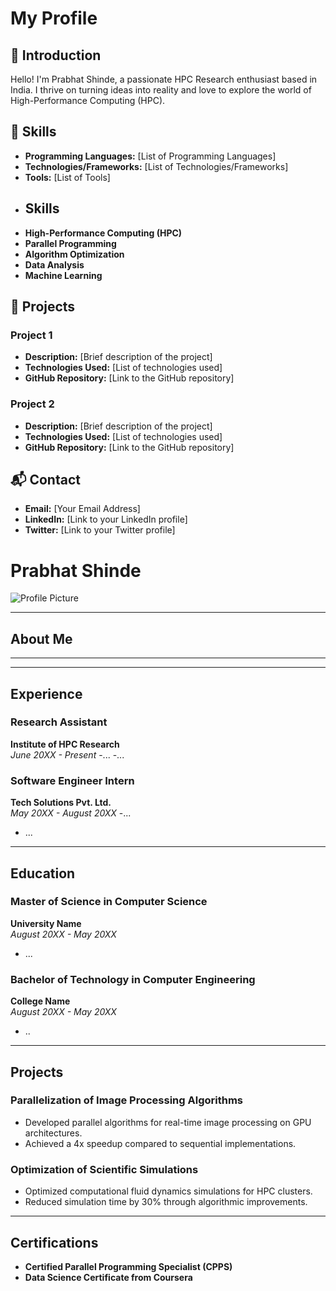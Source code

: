 # My Profile

## 🌟 Introduction
Hello! I'm Prabhat Shinde, a passionate HPC Research enthusiast based in India. I thrive on turning ideas into reality and love to explore the world of High-Performance Computing (HPC).
## 🚀 Skills
- **Programming Languages:** [List of Programming Languages]
- **Technologies/Frameworks:** [List of Technologies/Frameworks]
- **Tools:** [List of Tools]
- ## Skills
- **High-Performance Computing (HPC)**
- **Parallel Programming**
- **Algorithm Optimization**
- **Data Analysis**
- **Machine Learning**


## 💼 Projects
### Project 1
- **Description:** [Brief description of the project]
- **Technologies Used:** [List of technologies used]
- **GitHub Repository:** [Link to the GitHub repository]

### Project 2
- **Description:** [Brief description of the project]
- **Technologies Used:** [List of technologies used]
- **GitHub Repository:** [Link to the GitHub repository]

## 📬 Contact
- **Email:** [Your Email Address]
- **LinkedIn:** [Link to your LinkedIn profile]
- **Twitter:** [Link to your Twitter profile]

# Prabhat Shinde
![Profile Picture](link_to_profile_picture.png)

---

## About Me

---


---

## Experience
### Research Assistant
**Institute of HPC Research**  
*June 20XX - Present*
-...
-...
### Software Engineer Intern
**Tech Solutions Pvt. Ltd.**  
*May 20XX - August 20XX*
-...
- ...

---

## Education
### Master of Science in Computer Science
**University Name**  
*August 20XX - May 20XX*
- ...

### Bachelor of Technology in Computer Engineering
**College Name**  
*August 20XX - May 20XX*
- ..
---

## Projects
### Parallelization of Image Processing Algorithms
- Developed parallel algorithms for real-time image processing on GPU architectures.
- Achieved a 4x speedup compared to sequential implementations.

### Optimization of Scientific Simulations
- Optimized computational fluid dynamics simulations for HPC clusters.
- Reduced simulation time by 30% through algorithmic improvements.

---

## Certifications
- **Certified Parallel Programming Specialist (CPPS)**
- **Data Science Certificate from Coursera**
